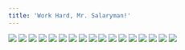 ```yaml
---
title: 'Work Hard, Mr. Salaryman!'
---
```


![](t150.jpg)
![](t151.jpg)
![](t152.jpg)
![](t153.jpg)
![](t154.jpg)
![](t155.jpg)
![](t156.jpg)
![](t157.jpg)
![](t158.jpg)
![](t159.jpg)
![](t160.jpg)
![](t161.jpg)
![](t162.jpg)
![](t163.jpg)
![](t164.jpg)
![](t165.jpg)
![](t166.jpg)